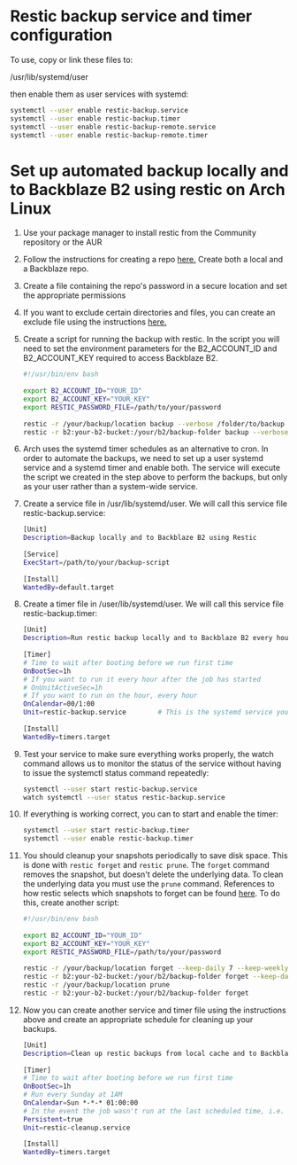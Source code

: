 # Restic backup service and timer configuration

To use, copy or link these files to:

/usr/lib/systemd/user

then enable them as user services with systemd:

```bash
systemctl --user enable restic-backup.service
systemctl --user enable restic-backup.timer
systemctl --user enable restic-backup-remote.service
systemctl --user enable restic-backup-remote.timer
```
  # Set up automated backup locally and to Backblaze B2 using restic on Arch Linux
  
  1. Use your package manager to install restic from the Community repository or the AUR
  2. Follow the instructions for creating a repo [here.](https://restic.readthedocs.io/en/latest/) Create both a local and a Backblaze repo.
  3. Create a file containing the repo's password in a secure location and set the appropriate permissions
  4. If you want to exclude certain directories and files, you can create an exclude file using the instructions [here.](https://restic.readthedocs.io/en/latest/040_backup.html#including-and-excluding-files)
  5. Create a script for running the backup with restic. In the script you will need to set the environment parameters for the B2_ACCOUNT_ID and B2_ACCOUNT_KEY required to access Backblaze B2.
  
      ```bash
      #!/usr/bin/env bash
  
      export B2_ACCOUNT_ID="YOUR_ID"
      export B2_ACCOUNT_KEY="YOUR_KEY"
      export RESTIC_PASSWORD_FILE=/path/to/your/password
  
      restic -r /your/backup/location backup --verbose /folder/to/backup --exclude-file=/path/to/your/exclude-file
      restic -r b2:your-b2-bucket:/your/b2/backup-folder backup --verbose /folder/to/backup --exclude-file=/path/to/your/exclude-file
      ```
  6. Arch uses the systemd timer schedules as an alternative to cron. In order to automate the backups, we need to set up a user systemd service and a systemd timer and enable both. The service will execute the script we created in the step above to perform the backups, but only as your user rather than a system-wide service.
  
  7. Create a service file in /usr/lib/systemd/user. We will call this service file restic-backup.service:
  
      ```bash
      [Unit]
      Description=Backup locally and to Backblaze B2 using Restic
  
      [Service]
      ExecStart=/path/to/your/backup-script
  
      [Install]
      WantedBy=default.target
      ```
  8. Create a timer file in /user/lib/systemd/user. We will call this service file restic-backup.timer:
  
      ```bash
      [Unit]
      Description=Run restic backup locally and to Backblaze B2 every hour
  
      [Timer]
      # Time to wait after booting before we run first time
      OnBootSec=1h
      # If you want to run it every hour after the job has started
      # OnUnitActiveSec=1h
      # If you want to run on the hour, every hour
      OnCalendar=00/1:00
      Unit=restic-backup.service        # This is the systemd service you created to do the backups
  
      [Install]
      WantedBy=timers.target
      ```
  
  9.  Test your service to make sure everything works properly, the watch command allows us to monitor the status of the service without having to issue the systemctl status command repeatedly:
  
      ```bash
      systemctl --user start restic-backup.service
      watch systemctl --user status restic-backup.service
      ``` 
  10. If everything is working correct, you can to start and enable the timer:
  
      ```bash
      systemctl --user start restic-backup.timer
      systemctl --user enable restic-backup.timer
      ```
  11. You should cleanup your snapshots periodically to save disk space. This is done with ```restic forget``` and ```restic prune```. The ```forget``` command removes the snapshot, but doesn't delete the underlying data. To clean the underlying data you must use the ```prune``` command. References to how restic selects which snapshots to forget can be found [here](https://restic.net/blog/2016-08-22/removing-snapshots). To do this, create another script:
  
      ```bash
      #!/usr/bin/env bash
  
      export B2_ACCOUNT_ID="YOUR_ID"
      export B2_ACCOUNT_KEY="YOUR_KEY"
      export RESTIC_PASSWORD_FILE=/path/to/your/password
  
      restic -r /your/backup/location forget --keep-daily 7 --keep-weekly 4 --keep-monthly 12
      restic -r b2:your-b2-bucket:/your/b2/backup-folder forget --keep-daily 7 --keep-weekly 4 --keep-monthly 12
      restic -r /your/backup/location prune
      restic -r b2:your-b2-bucket:/your/b2/backup-folder forget
      ```
  
  12. Now you can create another service and timer file using the instructions above and create an appropriate schedule for cleaning up your backups.
  
      ```bash
      [Unit]
      Description=Clean up restic backups from local cache and to Backblaze B2 every Sunday
  
      [Timer]
      # Time to wait after booting before we run first time
      OnBootSec=1h
      # Run every Sunday at 1AM
      OnCalendar=Sun *-*-* 01:00:00
      # In the event the job wasn't run at the last scheduled time, i.e. the machine was off etc.
      Persistent=true
      Unit=restic-cleanup.service
  
      [Install]
      WantedBy=timers.target
      ```
  
